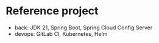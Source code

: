 # Reference project

- back: JDK 21, Spring Boot, Spring Cloud Config Server
- devops: GitLab CI, Kubernetes, Helm

